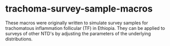 # trachoma-survey-sample-macros
These macros were originally written to simulate survey samples for trachomatous inflammation follicular (TF) in Ethiopia. They can be applied to surveys of other NTD's by adjusting the parameters of the underlying distributions.
